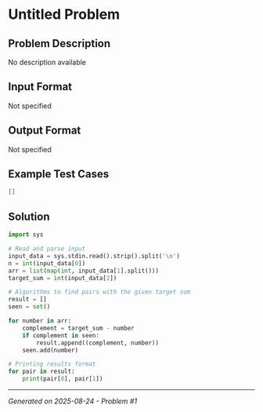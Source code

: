 # Untitled Problem

## Problem Description
No description available

## Input Format
Not specified

## Output Format
Not specified

## Example Test Cases
```json
[]
```

## Solution
```python
import sys

# Read and parse input
input_data = sys.stdin.read().strip().split('\n')
n = int(input_data[0])
arr = list(map(int, input_data[1].split()))
target_sum = int(input_data[2])

# Algorithms to find pairs with the given target sum
result = []
seen = set()

for number in arr:
    complement = target_sum - number
    if complement in seen:
        result.append((complement, number))
    seen.add(number)

# Printing results format
for pair in result:
    print(pair[0], pair[1])
```

---
*Generated on 2025-08-24 - Problem #1*